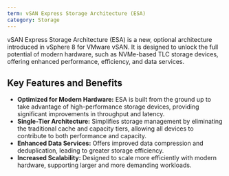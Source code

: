 ```yaml
---
term: vSAN Express Storage Architecture (ESA)
category: Storage
---
```


vSAN Express Storage Architecture (ESA) is a new, optional architecture introduced in vSphere 8 for VMware vSAN. It is designed to unlock the full potential of modern hardware, such as NVMe-based TLC storage devices, offering enhanced performance, efficiency, and data services.

## Key Features and Benefits

*   **Optimized for Modern Hardware:** ESA is built from the ground up to take advantage of high-performance storage devices, providing significant improvements in throughput and latency.
*   **Single-Tier Architecture:** Simplifies storage management by eliminating the traditional cache and capacity tiers, allowing all devices to contribute to both performance and capacity.
*   **Enhanced Data Services:** Offers improved data compression and deduplication, leading to greater storage efficiency.
*   **Increased Scalability:** Designed to scale more efficiently with modern hardware, supporting larger and more demanding workloads.
